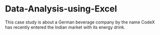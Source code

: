 # Data-Analysis-using-Excel
This case study is about a German beverage company by the name CodeX has recently entered the Indian market with its energy drink.
